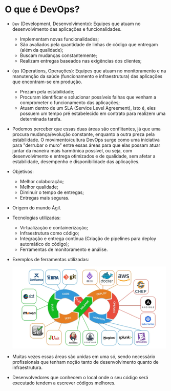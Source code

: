 # O que é DevOps?

- `Dev` (Development, Desenvolvimento): Equipes que atuam no desenvolvimento das aplicações e funcionalidades.
  - Implementam novas funcionalidades;
  - São avaliados pela quantidade de linhas de código que entregam (além da qualidade);
  - Buscam mudanças constantemente;
  - Realizam entregas baseados nas exigências dos clientes;

- `Ops` (Operations, Operações): Equipes que atuam no monitoramento e na manutenção da saúde (funcionamento e infraestrutura) das aplicações que encontram-se em produção.
  - Prezam pela estabilidade;
  - Procuram identificar e solucionar possíveis falhas que venham a comprometer o funcionamento das aplicações;
  - Atuam dentro de um SLA (Service Level Agreement), isto é, eles possuem um tempo pré estabelecido em contrato para realizem uma determinada tarefa.

- Podemos perceber que essas duas áreas são conflitantes, já que uma procura mudança/evolução constante, enquanto a outra preza pela estabilidade. O movimento/cultura DevOps surge como uma iniciativa para "derrubar o muro" entre essas áreas para que elas possam atuar juntar da maneira mais harmônica possível, ou seja, com desenvolvimento e entrega otimizados e de qualidade, sem afetar a estabilidade, desempenho e disponibilidade das aplicações.

- Objetivos:
  - Melhor colaboração;
  - Melhor qualidade;
  - Diminuir o tempo de entregas;
  - Entregas mais seguras.

- Origem do mundo Ágil.

- Tecnologias utilizadas:
  - Virtualização e containerização;
  - Infraestrutura como código;
  - Integração e entrega contínua (Criação de pipelines para deploy automático do código);
  - Ferramentas de monitoramento e análise.

- Exemplos de ferramentas utilizadas:

  ![Ferramentas](Imagens/Ferramentas.png)

- Muitas vezes essas áreas são unidas em uma só, sendo necessário profissionais que tenham noção tanto de desenvolvimento quanto de infraestrutura.

- Desenvolvedores que conhecem o local onde o seu código será executado tendem a escrever códigos melhores.
